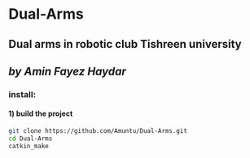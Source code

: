 # Dual-Arms
## Dual arms in robotic club Tishreen university
## _by Amin Fayez Haydar_
### install:
#### 1) build the project
```bash
git clone https://github.com/Amuntu/Dual-Arms.git
cd Dual-Arms
catkin_make
```
